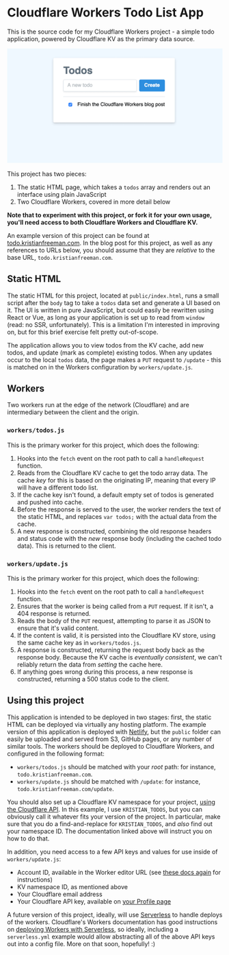 # Cloudflare Workers Todo List App

This is the source code for my Cloudflare Workers project - a simple todo application, powered by Cloudflare KV as the primary data source.

![](./static/demo.png)

This project has two pieces:

1) The static HTML page, which takes a `todos` array and renders out an interface using plain JavaScript
2) Two Cloudflare Workers, covered in more detail below

**Note that to experiment with this project, or fork it for your own usage, you'll need access to both Cloudflare Workers and Cloudflare KV.**

An example version of this project can be found at [todo.kristianfreeman.com](https://todo.kristianfreeman.com). In the blog post for this project, as well as any references to URLs below, you should assume that they are _relative_ to the base URL, `todo.kristianfreeman.com`.

## Static HTML

The static HTML for this project, located at `public/index.html`, runs a small script after the `body` tag to take a `todos` data set and generate a UI based on it. The UI is written in pure JavaScript, but could easily be rewritten using React or Vue, as long as your application is set up to read from `window` (read: no SSR, unfortunately). This is a limitation I'm interested in improving on, but for this brief exercise felt pretty out-of-scope.

The application allows you to view todos from the KV cache, add new todos, and update (mark as complete) existing todos. When any updates occur to the local `todos` data, the page makes a `PUT` request to `/update` - this is matched on in the Workers configuration by `workers/update.js`.

## Workers

Two workers run at the edge of the network (Cloudflare) and are intermediary between the client and the origin.

### `workers/todos.js`

This is the primary worker for this project, which does the following:

1) Hooks into the `fetch` event on the root path to call a `handleRequest` function.
2) Reads from the Cloudflare KV cache to get the todo array data. The cache _key_ for this is based on the originating IP, meaning that every IP will have a different todo list.
3) If the cache key isn't found, a default empty set of todos is generated and pushed into cache.
4) Before the response is served to the user, the worker renders the text of the static HTML, and replaces `var todos;` with the actual data from the cache.
5) A new response is constructed, combining the old response headers and status code with the _new_ response body (including the cached todo data). This is returned to the client.

### `workers/update.js`

This is the primary worker for this project, which does the following:

1) Hooks into the `fetch` event on the root path to call a `handleRequest` function.
2) Ensures that the worker is being called from a `PUT` request. If it isn't, a 404 response is returned.
3) Reads the body of the `PUT` request, attempting to parse it as JSON to ensure that it's valid content.
4) If the content is valid, it is persisted into the Cloudflare KV store, using the same cache key as in `workers/todos.js`.
5) A response is constructed, returning the request body back as the response body. Because the KV cache is _eventually consistent_, we can't reliably return the data from _setting_ the cache here.
6) If anything goes wrong during this process, a new response is constructed, returning a 500 status code to the client.

## Using this project

This application is intended to be deployed in two stages: first, the static HTML can be deployed via virtually any hosting platform. The example version of this application is deployed with [Netlify](https://netlify.com), but the `public` folder can easily be uploaded and served from S3, GitHub pages, or any number of similar tools. The workers should be deployed to Cloudflare Workers, and configured in the following format:

- `workers/todos.js` should be matched with your _root_ path: for instance, `todo.kristianfreeman.com`.
- `workers/update.js` should be matched with `/update`: for instance, `todo.kristianfreeman.com/update`.

You should also set up a Cloudflare KV namespace for your project, [using the Cloudflare API](https://developers.cloudflare.com/workers/kv/writing-data/). In this example, I use `KRISTIAN_TODOS`, but you can obviously call it whatever fits your version of the project. In particular, make sure that you do a find-and-replace for `KRISTIAN_TODOS`, and _also_ find out your namespace ID. The documentation linked above will instruct you on how to do that.

In addition, you need access to a few API keys and values for use inside of `workers/update.js`:

- Account ID, available in the Worker editor URL (see [these docs again](https://developers.cloudflare.com/workers/kv/writing-data/) for instructions)
- KV namespace ID, as mentioned above
- Your Cloudflare email address
- Your Cloudflare API key, available on [your Profile page](https://dash.cloudflare.com/profile)

A future version of this project, ideally, will use [Serverless](https://serverless.com) to handle deploys of the workers. Cloudflare's Workers documentation has good instructions on [deploying Workers with Serverless](https://developers.cloudflare.com/workers/deploying-workers/serverless/), so ideally, including a `serverless.yml` example would allow abstracting all of the above API keys out into a config file. More on that soon, hopefully! :)
